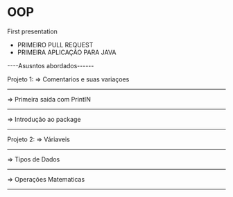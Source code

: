# OOP
First presentation 


* PRIMEIRO PULL REQUEST 
* PRIMEIRA APLICAÇÂO PARA JAVA

----Asusntos abordados------

Projeto 1:
  => Comentarios e suas variaçoes
  ________________________________________________________________________________________________________________________________________________________________________________
  => Primeira saida com PrintIN
  ________________________________________________________________________________________________________________________________________________________________________________
  => Introdução ao package
  ________________________________________________________________________________________________________________________________________________________________________________

Projeto 2:
=> Váriaveis
________________________________________________________________________________________________________________________________________________________________________________
=> Tipos de Dados
________________________________________________________________________________________________________________________________________________________________________________
=> Operações Matematicas 
________________________________________________________________________________________________________________________________________________________________________________

